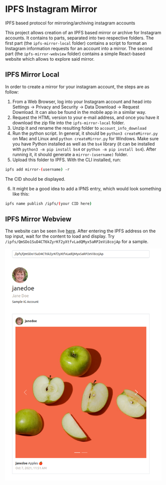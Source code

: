 # IPFS Instagram Mirror

IPFS based protocol for mirroring/archiving instagram accounts

This project allows creation of an IPFS based mirror or archive for Instagram accounts. It contains to parts, separated into two respective folders. The first part (the `ipfs-mirror-local` folder) contains a script to format an Instagram information requests for an account into a mirror. The second part (the `ipfs-mirror-webview` folder) contains a simple React-based website which allows to explore said mirror.

## IPFS Mirror Local

In order to create a mirror for your instagram account, the steps are as follow:

1. From a Web Browser, log into your Instagram account and head into Settings -> Privacy and Security -> Data Download -> Request Download. It can also be found in the mobile app in a similar way.
2. Request the HTML version to your e-mail address, and once you have it download the zip file into the `ipfs-mirror-local` folder.
3. Unzip it and rename the resulting folder to `account_info_download`
4. Run the python script. In general, it should be `python3 createMirror.py` on Mac and Linux and `python createMirror.py` for Windows. Make sure you have Python installed as well as the `bs4` library (it can be installed with `python3 -m pip install bs4` or `python -m pip install bs4`). After running it, it should generate a `mirror-(username)` folder.
5. Upload this folder to IPFS. With the CLI installed, run:
```bash
ipfs add mirror-(username) -r
```
The CID should be displayed.

6. It might be a good idea to add a IPNS entry, which would look something like this:
```bash
ipfs name publish /ipfs/(your CID here)
```

## IPFS Mirror Webview

The website can be seen live [here](https://ipfs-instagram-mirror.vercel.app). After entering the IPFS address on the top input, wait for the content to load and display. Try `/ipfs/QmSDo1SuD4CT6kZyrKf2yXtfvLadQMyx5aRP2eVi8cojAp` for a sample.

![Example](assets/example.png)
